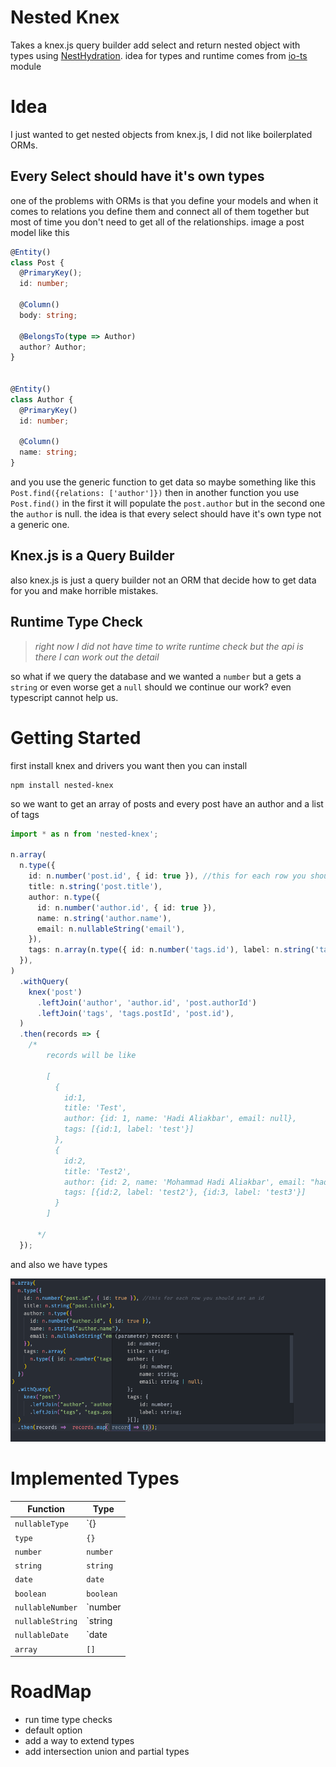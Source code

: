 # Nested Knex

Takes a knex.js query builder add select and return nested object with types using [NestHydration](https://github.com/CoursePark/NestHydrationJS#readme).
idea for types and runtime comes from [io-ts](https://github.com/gcanti/io-ts) module

# Idea

I just wanted to get nested objects from knex.js, I did not like boilerplated ORMs.

## Every Select should have it's own types

one of the problems with ORMs is that you define your models and when it comes to relations you define them and connect all of them together but most of time you don't need to get all of the relationships. image a post model like this

```typescript
@Entity()
class Post {
  @PrimaryKey();
  id: number;

  @Column()
  body: string;

  @BelongsTo(type => Author)
  author? Author;
}


@Entity()
class Author {
  @PrimaryKey()
  id: number;

  @Column()
  name: string;
}
```

and you use the generic function to get data so maybe something like this `Post.find({relations: ['author']})` then in another function you use `Post.find()` in the first it will populate the `post.author` but in the second one the `author` is null.
the idea is that every select should have it's own type not a generic one.

## Knex.js is a Query Builder

also knex.js is just a query builder not an ORM that decide how to get data for you and make horrible mistakes.

## Runtime Type Check

> _right now I did not have time to write runtime check but the api is there I can work out the detail_

so what if we query the database and we wanted a `number` but a gets a `string` or even worse get a `null` should we continue our work? even typescript cannot help us.

# Getting Started

first install knex and drivers you want then you can install

```
npm install nested-knex
```

so we want to get an array of posts and every post have an author and a list of tags

```typescript
import * as n from 'nested-knex';

n.array(
  n.type({
    id: n.number('post.id', { id: true }), //this for each row you should set an id
    title: n.string('post.title'),
    author: n.type({
      id: n.number('author.id', { id: true }),
      name: n.string('author.name'),
      email: n.nullableString('email'),
    }),
    tags: n.array(n.type({ id: n.number('tags.id'), label: n.string('tags.title') })),
  }),
)
  .withQuery(
    knex('post')
      .leftJoin('author', 'author.id', 'post.authorId')
      .leftJoin('tags', 'tags.postId', 'post.id'),
  )
  .then(records => {
    /*
        records will be like

        [
          {
            id:1,
            title: 'Test',
            author: {id: 1, name: 'Hadi Aliakbar', email: null},
            tags: [{id:1, label: 'test'}]
          },
          {
            id:2,
            title: 'Test2',
            author: {id: 2, name: 'Mohammad Hadi Aliakbar', email: "hadi.aliakbar@gmail.com"},
            tags: [{id:2, label: 'test2'}, {id:3, label: 'test3'}]
          }
        ]
        
      */
  });
```

and also we have types

![instrospection](images/1.png)

# Implemented Types

| Function         | Type            |
| ---------------- | --------------- |
| `nullableType`   | `{} | null`     |
| `type`           | `{}`            |
| `number`         | `number`        |
| `string`         | `string`        |
| `date`           | `date`          |
| `boolean`        | `boolean`       |
| `nullableNumber` | `number | null` |
| `nullableString` | `string | null` |
| `nullableDate`   | `date | null`   |
| `array`          | `[]`            |

# RoadMap

- run time type checks
- default option
- add a way to extend types
- add intersection union and partial types
